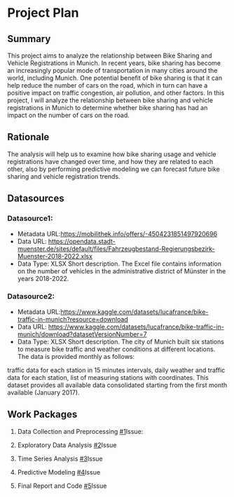 # Project Plan

## Summary

<!-- Describe your data science project in max. 5 sentences. -->
This project aims to analyze the relationship between Bike Sharing and Vehicle Registrations in Munich. 
In recent years, bike sharing has become an increasingly popular mode of transportation in many cities around the world, including Munich. One potential benefit of bike sharing is that it can help reduce the number of cars on the road, which in turn can have a positive impact on traffic congestion, air pollution, and other factors. In this project, I will analyze the relationship between bike sharing and vehicle registrations in Munich to determine whether bike sharing has had an impact on the number of cars on the road.


## Rationale

<!-- Outline the impact of the analysis, e.g. which pains it solves. -->
The analysis will help us to examine how bike sharing usage and vehicle registrations have changed over time, and how they are related to each other, also by performing predictive modeling we can forecast future bike sharing and vehicle registration trends.
## Datasources

<!-- Describe each datasources you plan to use in a section. Use the prefic "DatasourceX" where X is the id of the datasource. -->

### Datasource1:
* Metadata URL:https://mobilithek.info/offers/-4504231851497920696
* Data URL: https://opendata.stadt-muenster.de/sites/default/files/Fahrzeugbestand-Regierungsbezirk-Muenster-2018-2022.xlsx
* Data Type: XLSX
Short description.
The Excel file contains information on the number of vehicles in the administrative district of Münster in the years 2018-2022. 

### Datasource2:
* Metadata URL:https://www.kaggle.com/datasets/lucafrance/bike-traffic-in-munich?resource=download
* Data URL: https://www.kaggle.com/datasets/lucafrance/bike-traffic-in-munich/download?datasetVersionNumber=7
* Data Type: XLSX
Short description.
The city of Munich built six stations to measure bike traffic and weather conditions at different locations. The data is provided monthly as follows:

traffic data for each station in 15 minutes intervals,
daily weather and traffic data for each station,
list of measuring stations with coordinates.
This dataset provides all available data consolidated starting from the first month available (January 2017).

## Work Packages

<!-- List of work packages ordered sequentially, each pointing to an issue with more details. -->

1. Data Collection and Preprocessing [#1][i1]Issue:

[i1]: https://github.com/aleemfau/2023-amse-23150759-/issues/1

2. Exploratory Data Analysis [#2][i2]Issue



[i2]:https://github.com/aleemfau/2023-amse-23150759-/issues/2

3. Time Series Analysis [#3][i3]Issue

[i3]:https://github.com/aleemfau/2023-amse-23150759-/issues/3

4. Predictive Modeling [#4][i4]Issue

[i4]:https://github.com/aleemfau/2023-amse-23150759-/issues/4

5. Final Report and Code [#5][i5]Issue

[i5]:https://github.com/aleemfau/2023-amse-23150759-/issues/5


